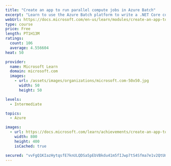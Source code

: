 ```yaml
---
title: "Create an app to run parallel compute jobs in Azure Batch"
excerpt: "Learn to use the Azure Batch platform to write a .NET Core console app that performs parallel, large-scale, high-performance video transcoding."
webUrl: https://docs.microsoft.com/en-us/learn/modules/create-an-app-to-run-parallel-compute-jobs-in-azure-batch/
type: course
price: Free
length: PT1H13M
ratings:
  count: 106
  average: 4.556604
heat: 50

provider:
  name: Microsoft Learn
  domain: microsoft.com
  images:
    - url: /assets/images/organizations/microsoft.com-50x50.jpg
      width: 50
      height: 50

levels:
  - Intermediate

topics:
  - Azure

images:
  - url: https://docs.microsoft.com/learn/achievements/create-an-app-to-run-parallel-compute-jobs-in-azure-batch-social.png
    width: 800
    height: 400
    isCached: true

secured: "vvFgQ1KIazHytqsfE7knULQDSa5pEbVBkdu41m5fIJwp7tS4Sfma7e1v2QtUmj4BzB1PTrgSGm/RE5X78H/7KEOCyTZH4YPmIHNTIgML/i3J4oV41uUJbBf3CmPNOu5Op+7UXaINbRhDhUOkXTHKHjAxLf6DTJESqbk8k7cBLIBmTfFLlvPhL1lS3YdaZigQYO6c3ytB34LkQQdYH35RdiLXxzl8NFOsxkLtuJdb4LL1zNSvOtxVH6fQBQqcKnSdrc/nQEj1yY2CQ0/zBabpArSDraQjT/b6F+0YaoVEwFSwu2bwbtyvgLjmgzSflH6TUo3yQDjDpjN3bzVB9/QHRVNYDcEmvZAv6xp4fip6gr3FHX3Hl+/Qucwb+OG7FQRvTw2KztMwFwjQXDNHVi7DqMLzt6GSz4xznJjx3s41+as=;nQiFrAFdRWxZWfsAfmhXtg=="
---
```


